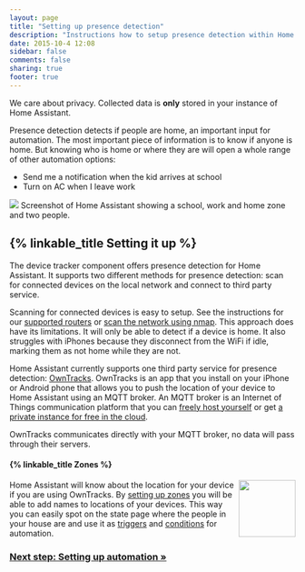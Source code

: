 ```yaml
---
layout: page
title: "Setting up presence detection"
description: "Instructions how to setup presence detection within Home Assistant."
date: 2015-10-4 12:08
sidebar: false
comments: false
sharing: true
footer: true
---
```


<p class='note'>
We care about privacy. Collected data is <b>only</b> stored in your instance of Home Assistant.
</p>

Presence detection detects if people are home, an important input for automation. The most important piece of information is to know if anyone is home. But knowing who is home or where they are will open a whole range of other automation options:

 - Send me a notification when the kid arrives at school
 - Turn on AC when I leave work

<p class='img'>
<img src='/images/screenshots/map.png' />
Screenshot of Home Assistant showing a school, work and home zone and two people.
</p>

## {% linkable_title Setting it up %}

The device tracker component offers presence detection for Home Assistant. It supports two different methods for presence detection: scan for connected devices on the local network and connect to third party service.

Scanning for connected devices is easy to setup. See the instructions for our [supported routers][routers] or [scan the network using nmap][nmap]. This approach does have its limitations. It will only be able to detect if a device is home. It also struggles with iPhones because they disconnect from the WiFi if idle, marking them as not home while they are not.

Home Assistant currently supports one third party service for presence detection: [OwnTracks][ha-owntracks]. OwnTracks is an app that you install on your iPhone or Android phone that allows you to push the location of your device to Home Assistant using an MQTT broker. An MQTT broker is an Internet of Things communication platform that you can [freely host yourself][mqtt-self] or get [a private instance for free in the cloud](/components/mqtt/#run-your-own).

<p class='note'>
OwnTracks communicates directly with your MQTT broker, no data will pass through their servers.
</p>

#### {% linkable_title Zones %}

<img src='/images/screenshots/badges-zone.png' style='float: right; margin-left: 8px; height: 100px;'>

Home Assistant will know about the location for your device if you are using OwnTracks. By [setting up zones][zone] you will be able to add names to locations of your devices. This way you can easily spot on the state page where the people in your house are and use it as [triggers][trigger] and [conditions][condition] for automation.

### [Next step: Setting up automation &raquo;](/getting-started/automation/)

[routers]: /components/#presence-detection
[nmap]: /components/device_tracker.nmap_scanner/
[ha-owntracks]: /components/device_tracker.owntracks/
[mqtt-self]: /components/mqtt/#run-your-own
[mqtt-cloud]: /components/mqtt/#cloudmqtt
[zone]: /components/zone/
[trigger]: /components/automation/#zone-trigger
[condition]: /components/automation/#zone-condition


